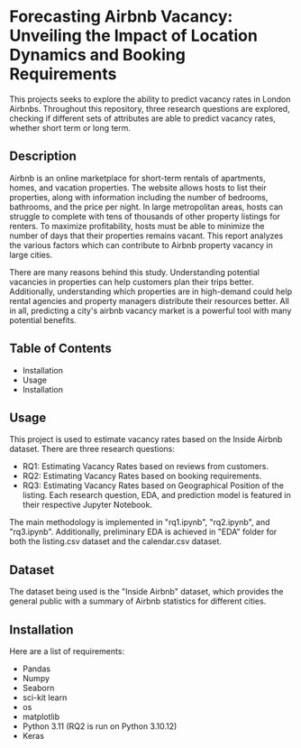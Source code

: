 # Forecasting Airbnb Vacancy: Unveiling the Impact of Location Dynamics and Booking Requirements
This projects seeks to explore the ability to predict vacancy rates in London Airbnbs. Throughout this repository, three research questions are explored,
checking if different sets of attributes are able to predict vacancy rates, whether short term or long term.

## Description
Airbnb is an online marketplace for short-term rentals of apartments, homes, and vacation properties. The website
allows hosts to list their properties, along with information including the number of bedrooms, bathrooms, and the
price per night. In large metropolitan areas, hosts can struggle to complete with tens of thousands of other
property listings for renters. To maximize profitability, hosts must be able to minimize the number of days that their
properties remains vacant. This report analyzes the various factors which can contribute to Airbnb property vacancy in large cities.

There are many reasons behind this study. Understanding potential vacancies in properties can help customers plan their trips better.
Additionally, understanding which properties are in high-demand could help rental agencies and property managers distribute their resources better.
All in all, predicting a city's airbnb vacancy market is a powerful tool with many potential benefits.

## Table of Contents
- Installation
- Usage
- Installation

## Usage
This project is used to estimate vacancy rates based on the Inside Airbnb dataset. There are three research questions:
- RQ1: Estimating Vacancy Rates based on reviews from customers.
- RQ2: Estimating Vacancy Rates based on booking requirements.
- RQ3: Estimating Vacancy Rates based on Geographical Position of the listing.
Each research question, EDA, and prediction model is featured in their respective Jupyter Notebook.

The main methodology is implemented in "rq1.ipynb", "rq2.ipynb", and "rq3.ipynb".
Additionally, preliminary EDA is achieved in "EDA" folder for both the listing.csv dataset and the calendar.csv dataset.

## Dataset
The dataset being used is the "Inside Airbnb" dataset, which provides the general public with a summary of Airbnb statistics for different cities.

## Installation
Here are a list of requirements:
- Pandas
- Numpy
- Seaborn
- sci-kit learn
- os
- matplotlib
- Python 3.11 (RQ2 is run on Python 3.10.12)
- Keras
